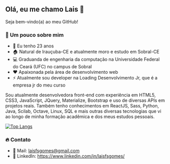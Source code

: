 ## Olá, eu me chamo Lais :rocket:

Seja bem-vindo(a) ao meu GitHub!

###  :information_desk_person: Um pouco sobre mim
 -  :birthday: Eu tenho 23 anos
 -  :house: Natural de Irauçuba-CE e atualmente moro e estudo em Sobral-CE
 -  :computer: Graduanda de engenharia da computação na Universidade Federal do Ceará (UFC) no campus de Sobral
 -  :heart: Apaixonada pela área de desenvolvimento web
 -  ⚡ Atualmente sou developer na Loading Desenvolvimento Jr, que é a empresa jr do meu curso

Sou atualmente desenvolvedora front-end com experiência em HTML5, CSS3, JavaScript, JQuery, Materialize, Bootstrap e uso de diversas APIs em projetos reais. Também tenho conhecimentos em ReactJS, Sass, Python, Java, Scilab, Octave, Linux, SQL e mais outras diversas tecnologias que vi ao longo de minha formação acadêmica e dos meus estudos pessoais. 



[![Top Langs](https://github-readme-stats.vercel.app/api/top-langs/?username=laisfsgomes&layout=compact)](https://github.com/anuraghazra/github-readme-stats)



### 🔥 Contato
 - 📧 Mail: laisfsgomes@gmail.com
 -  :large_blue_circle: LinkedIn: https://www.linkedin.com/in/laisfsgomes/
